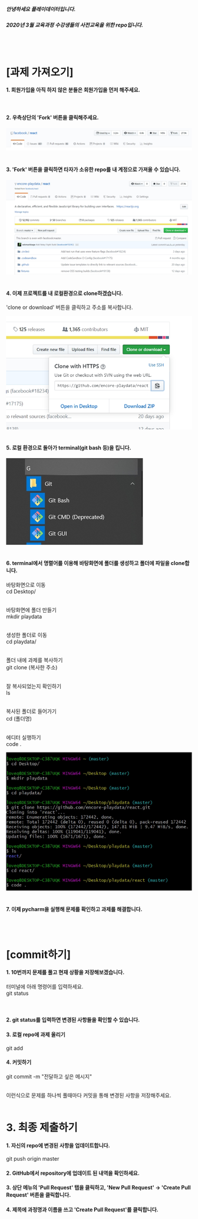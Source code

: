 ##### 안녕하세요 플레이데이터입니다. 
##### 2020년 3월 교육과정 수강생들의 사전교육을 위한 repo입니다. 
<br/>
<br/>


# [과제 가져오기] 

#### 1. 회원가입을 아직 하지 않은 분들은 회원가입을 먼저 해주세요. 
<br/>

#### 2. 우측상단의 'Fork' 버튼을 클릭해주세요. 
![Fork](images/fork.jpg)
<br/><br/>

#### 3. 'Fork' 버튼을 클릭하면 타자가 소유한 repo를 내 계정으로 가져올 수 있습니다. 
![Start](images/start.jpg)
<br/><br/>

#### 4. 이제 프로젝트를 내 로컬환경으로 clone하겠습니다.
'clone or download' 버튼을 클릭하고 주소를 복사합니다. 

![Clone](images/cloning.jpg)
<br/><br/>

#### 5. 로컬 환경으로 돌아가 terminal(git bash 등)을 킵니다. 
![Gitbash](images/bash.jpg)
<br/><br/>

#### 6. terminal에서 명렬어를 이용해 바탕화면에 폴더를 생성하고 폴더에 파일을 clone합니다.

바탕화면으로 이동<br/>
cd Desktop/<br/>
<br/>

바탕화면에 폴더 만들기<br/>
mkdir playdata<br/>
<br/>

생성한 폴더로 이동<br/>
cd playdata/<br/>
<br/>

폴더 내에 과제를 복사하기<br/>
git clone (복사한 주소)<br/>
<br/>

잘 복사되었는지 확인하기<br/>
ls <br/>
<br/>

복사된 폴더로 들어가기<br/>
cd (폴더명)<br/>
<br/>

에디터 실행하기<br/>
code .<br/>

![Terminal_1](images/terminal_1.jpg)
<br/><br/>


#### 7. 이제 pycharm을 실행해 문제를 확인하고 과제를 해결합니다. 
<br/><br/>

# [commit하기] 

#### 1. 10번까지 문제를 풀고 현재 상황을 저장해보겠습니다. 
터미널에 아래 명령어를 입력하세요. <br/>
git status<br/>
<br/><br/>


#### 2. git status를 입력하면 변경된 사항들을 확인할 수 있습니다. 

#### 3. 로컬 repo에 과제 올리기 
git add <file name>
  <br/>

#### 4. 커밋하기 
git commit -m "전달하고 싶은 메시지" <br/>
<br/>

이런식으로 문제를 하나씩 풀때마다 커밋을 통해 변경된 사항을 저장해주세요. <br/>
<br/>

# 3. 최종 제출하기 

#### 1. 자신의 repo에 변경된 사항을 업데이트합니다. 
git push origin master
<br/>

#### 2. GitHub에서 repository에 업데이트 된 내역을 확인하세요. 

#### 3. 상단 메뉴의 'Pull Request' 탭을 클릭하고, 'New Pull Request' -> 'Create Pull Request' 버튼을 클릭합니다. 

#### 4. 제목에 과정명과 이름을 쓰고 'Create Pull Request'를 클릭합니다. 
